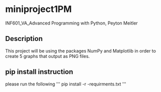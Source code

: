 # miniproject1PM
INF601_VA_Advanced Programming with Python,
Peyton Meitler

## Description
This project will be using the packages NumPy and Matplotlib in order to create 5 graphs that output as PNG files.
## pip install instruction
please run the following
'''
pip install -r -requirments.txt
'''